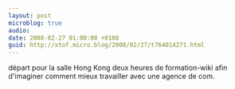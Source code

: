 ```yaml
---
layout: post
microblog: true
audio: 
date: 2008-02-27 01:00:00 +0100
guid: http://xtof.micro.blog/2008/02/27/t764014271.html
---
```

départ pour la salle Hong Kong deux heures de formation-wiki afin d'imaginer comment mieux travailler avec une agence de com.
